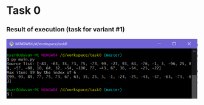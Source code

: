 # Task 0

### Result of execution (task for variant #1)
![exec](https://github.com/0du1/task0/blob/master/img/exec.png)

